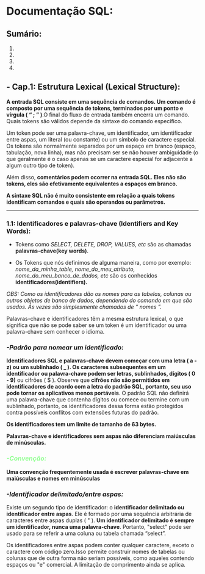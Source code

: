 # **Documentação SQL:**

## **Sumário:**
1.
2.
3.
4.

## **- Cap.1: Estrutura Lexical (Lexical Structure):**

**A entrada SQL consiste em uma sequência de comandos. Um comando é composto por uma sequência de tokens, terminados por um ponto e vírgula ( “ ; ” )**.O final do fluxo de entrada também encerra um comando. Quais tokens são válidos depende da sintaxe do comando específico.

Um token pode ser uma palavra-chave, um identificador, um identificador entre aspas, um literal (ou constante) ou um símbolo de caractere especial. Os tokens são normalmente separados por um espaço em branco (espaço, tabulação, nova linha), mas não precisam ser se não houver ambiguidade (o que geralmente é o caso apenas se um caractere especial for adjacente a algum outro tipo de token).

Além disso, **comentários podem ocorrer na entrada SQL. Eles não são tokens, eles são efetivamente equivalentes a espaços em branco.**

**A sintaxe SQL não é muito consistente em relação a quais tokens identificam comandos e quais são operandos ou parâmetros.**

-------------------------------------------

### **1.1: Identificadores e palavras-chave (Identifiers and Key Words):**

* Tokens como *SELECT, DELETE, DROP, VALUES, etc* são as chamadas **palavras-chave(key words)**.

* Os Tokens que nós definimos de alguma maneira, como por exemplo: *nome_da_minha_table, nome_do_meu_atributo, nome_do_meu_banco_de_dados, etc* são os conhecidos **identificadores(identifiers).** 

*OBS:  Como os identificadores dão os nomes para as tabelas, colunas ou outros objetos de banco de dados, dependendo do comando em que são usados. Às vezes são simplesmente chamados de “ nomes ”.*

Palavras-chave e identificadores têm a mesma estrutura lexical, o que significa que não se pode saber se um token é um identificador ou uma palavra-chave sem conhecer o idioma.

### *-Padrão para nomear um identificado:*

**Identificadores SQL e palavras-chave devem começar com uma letra ( a - z) ou um sublinhado ( _ ). Os caracteres subsequentes em um identificador ou palavra-chave podem ser letras, sublinhados, dígitos ( 0 - 9)** ou cifrões ( $ ). Observe que **cifrões não são permitidos em identificadores de acordo com a letra do padrão SQL, portanto, seu uso pode tornar os aplicativos menos portáveis**. O padrão SQL não definirá uma palavra-chave que contenha dígitos ou comece ou termine com um sublinhado, portanto, os identificadores dessa forma estão protegidos contra possíveis conflitos com extensões futuras do padrão.

**Os identificadores tem um limite de tamanho de 63 bytes.**

**Palavras-chave e identificadores sem aspas não diferenciam maiúsculas de minúsculas.**

### <span style="color:#90FF90">*-Convenção:*</span>

**Uma convenção frequentemente usada é escrever palavras-chave em maiúsculas e nomes em minúsculas**

### *-Identificador delimitado/entre aspas:*

Existe um segundo tipo de identificador: o **identificador delimitado ou identificador entre aspas**. Ele é formado por uma sequência arbitrária de caracteres entre aspas duplas ( " ). **Um identificador delimitado é sempre um identificador, nunca uma palavra-chave**. Portanto, "select" pode ser usado para se referir a uma coluna ou tabela chamada “select”.

Os identificadores entre aspas podem conter qualquer caractere, exceto o caractere com código zero.Isso permite construir nomes de tabelas ou colunas que de outra forma não seriam possíveis, como aqueles contendo espaços ou "e" comercial. A limitação de comprimento ainda se aplica.



